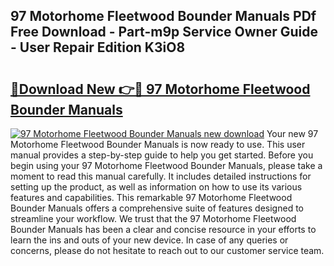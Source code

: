 ## 97 Motorhome Fleetwood Bounder Manuals PDf Free Download - Part-m9p Service Owner Guide - User Repair Edition K3iO8

# <h2><a href="http://bc58046.oget.top/?id=97+Motorhome+Fleetwood+Bounder+Manuals">🔗Download New 👉🔴 97 Motorhome Fleetwood Bounder Manuals</a></h2>

[![97 Motorhome Fleetwood Bounder Manuals new download](https://i.imgur.com/5g1atiW.png)](http://bc58046.oget.top/?id=97+Motorhome+Fleetwood+Bounder+Manuals)
Your new 97 Motorhome Fleetwood Bounder Manuals is now ready to use. This user manual provides a step-by-step guide to help you get started. Before you begin using your 97 Motorhome Fleetwood Bounder Manuals, please take a moment to read this manual carefully. It includes detailed instructions for setting up the product, as well as information on how to use its various features and capabilities. This remarkable 97 Motorhome Fleetwood Bounder Manuals offers a comprehensive suite of features designed to streamline your workflow. We trust that the 97 Motorhome Fleetwood Bounder Manuals has been a clear and concise resource in your efforts to learn the ins and outs of your new device. In case of any queries or concerns, please do not hesitate to reach out to our customer service team.
